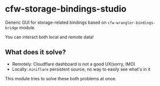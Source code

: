 # cfw-storage-bindings-studio

Generic GUI for storage-related bindings based on `cfw-wrangler-bindings-bridge` module.

You can interact both local and remote data!

## What does it solve?

- Remotely: Cloudflare dashboard is not a good UX(sorry, IMO)
- Locally: `miniflare` persistent source, no way to easily see what's in it

This module tries to solve these both problems at once.
